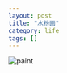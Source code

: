 ```yaml
---
layout: post
title: "水粉画"
category: life
tags: []
---
```


![paint](http://ww3.sinaimg.cn/mw690/534218ffjw1dy0wru0oiwj.jpg)
